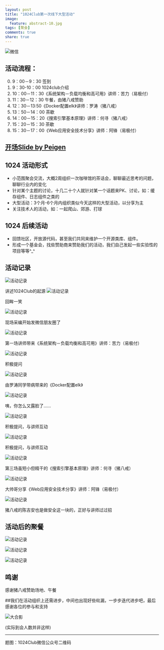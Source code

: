 ```yaml
---
layout: post
title: "1024Club第一次线下大型活动"
image:
  feature: abstract-10.jpg
tags: [聚会]
comments: true
share: true
---
```


![微信](http://pic.yupoo.com/peigen123_v/Eoy1EbLh/hj0LC.jpg)


## 活动流程：

0. 9：00－9：30 签到
1. 9：30-10：00 1024club介绍
2.  10：00－11：30《系统架构－负载均衡和高可用》讲师：苦力（易极付）
3.  11：30－12：30 午餐，由猪八戒赞助
4.  12：30－13:50《Docker配置elk》讲师：罗涛（猪八戒）
5.  13：50－14：00 茶歇
6.  14：00－15：20《搜索引擎基本原理》讲师：何寻（猪八戒）
7.  15：20－15：30 茶歇
8.  15：30－17：00《Web应用安全技术分享》讲师：阿锋（易极付）

## [开场Slide by Peigen](http://peigen.info/drafts/ppt/1024Club-first-party-intro.htm)


## 1024 活动形式
* 小范围聚会交流，大概2周组织一次咖啡馆的茶话会，聊聊最近思考的问题，聊聊行业内的变化 
* 针对某个主题的讨论，十几二十个人就针对某一个话题来PK、讨论，如：缓存组件、日志组件之类的
* 大型活动：3个月-6个月内组织类似今天这样的大型活动，以分享为主
* 关注技术人的活动，如：一起爬山、郊游、打球

## 1024 后续活动
* 回馈社区，开放源代码，甚至我们共同来维护一个开源类库、组件。
* 形成一个基金会，找些赞助商来赞助我们的活动，我们自己发起一些实验性的项目等等^_^



## 活动记录

![活动记录](http://pic.yupoo.com/peigen123_v/Ep19YNIS/qgwVk.jpg)

讲述1024Club的起源
![活动记录](http://pic.yupoo.com/peigen123_v/Ep19Y3Vb/11gMMp.jpg)

回眸一笑

![活动记录](http://pic.yupoo.com/peigen123_v/Ep19Yu8k/xpF9A.jpg)

现场采编开始发微信朋友圈了

![活动记录](http://pic.yupoo.com/peigen123_v/Ep19Z1jX/45xDx.jpg)

第一场讲师带来《系统架构－负载均衡和高可用》讲师：苦力（易极付）

![活动记录](http://pic.yupoo.com/peigen123_v/Ep19Z7bp/Uiozg.jpg)

积极提问

![活动记录](http://pic.yupoo.com/peigen123_v/Ep19ZNVP/pyhG4.jpg)

由罗涛同学带病带来的《Docker配置elk》

![活动记录](http://pic.yupoo.com/peigen123_v/Ep19ZQu3/Z5bec.jpg)

咦，你怎么又露脸了……

![活动记录](http://pic.yupoo.com/peigen123_v/Ep19ZVP5/sV1HH.jpg)

积极提问，与讲师互动

![活动记录](http://pic.yupoo.com/peigen123_v/Ep1a0m5K/osVe8.jpg)

积极提问，与讲师互动

![活动记录](http://pic.yupoo.com/peigen123_v/Ep1a0nCA/zQpZ2.jpg)

第三场虽短小但精干的《搜索引擎基本原理》讲师：何寻（猪八戒）


![活动记录](http://pic.yupoo.com/peigen123_v/Ep1a0nD5/RyqHB.jpg)

大帅哥分享《Web应用安全技术分享》讲师：阿锋（易极付）

![活动记录](http://pic.yupoo.com/peigen123_v/Ep1a0pFl/n55mq.jpg)

猪八戒的陈吉安也是做安全这一块的，正好与讲师过过招


## 活动后的聚餐

![活动记录](http://pic.yupoo.com/peigen123_v/Ep1a12Ff/V8TNt.jpg)

![活动记录](http://pic.yupoo.com/peigen123_v/Ep1a1uvY/gJwmY.jpg)

![活动记录](http://pic.yupoo.com/peigen123_v/Ep1a1J9M/y8tpw.jpg)

## 鸣谢

感谢猪八戒赞助场地、午餐

##我们在活动组织上还需进步，中间也出现好些纰漏，一步步迭代进步吧，最后感谢各位的参与和支持

![大合影](http://pic.yupoo.com/peigen123_v/Ep1a0Yrp/tZ4m5.jpg)

(实际到会人数并非这样)



---
题图：1024Club微信公众号二维码
